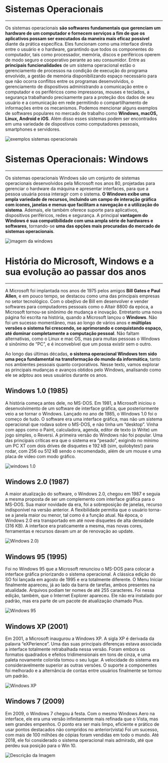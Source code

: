 # Sistemas Operacionais
---
 Os sistemas operacionais **são softwares fundamentais que gerenciam um hardware de um computador e fornecem serviços a fim de que os aplicativos possam ser executados da maneira mais eficaz possível** diante da prática específica. Eles funcionam como uma interface direta entre o usuário e o hardware, garantindo que todos os componentes do computador, tais como processador, memória, discos e periféricos operem de modo seguro e cooperativo perante ao seu consumidor. Entre as **principais funcionalidades** de um sistema operacional estão o gerenciamento de processos na condição de execução do programa envolvido, a gestão de memória disponibilizando espaço necessário para que não ocorra conflitos entre os programas desenvolvidos, o gerenciamento de dispositivos administrando a comunicação entre o computador e os periféricos como impressoras, mouses e teclados, a segurança trabalhando precisamente para a proteção dos dados de seu usuário e a comunicação em rede permitindo o compartilhamento de informações entre os mecanismos. Podemos mencionar alguns exemplos de softwares populares no mercado de trabalho como **Windows, macOS, Linux, Android e iOS**. Além disso esses sistemas podem ser encontrados em uma variedade  de dispostivos como computadores pessoais, smartphones e servidores.

![exemplos sistemas operacionais](https://s.zst.com.br/cms-assets/2023/12/o-que-e-sistema-operacional.webp)


# Sistemas Operacionais: Windows
---
Os sistemas operacionais Windows são um conjunto de sistemas operacionais desenvolvidos pela Microsoft nos anos 80, projetadas para gerenciar o hardware da máquina e apresentar interfaces, para que a pessoa usuária possa interagir com o sistema. **O Windows exibe uma ampla variedade de recursos, incluindo um campo de interação gráfica com ícones, janelas e menus que facilitam a navegação e a utilização do sistema**. Ademais, ele também oferece suporte para aplicativos, dispositivos periféricos, redes e segurança. A principal **vantagem do Windows é sua compatibilidade com uma ampla série de hardwares e softwares**, tornando-se **uma das opções mais procuradas do mercado de sistemas operacionais**.

![imagem da windows](https://t.ctcdn.com.br/adZODCQjZTNADLGL_QS_FyMZVkU=/768x432/smart/i467298.png)

# História do Microsoft, Windows e a sua evolução ao passar dos anos
---
A Microsoft foi implantada nos anos de 1975 pelos amigos **Bill Gates e Paul Allen**, e em pouco tempo, se destacou como uma das principais empresas no setor tecnológico. Com o obejtivo de Bill em desenvolver e vender softwares para computadores pessoais como o Altair 8800 da epóca, a Microsoft tornou-se sinônimo de mudança e inovação. Entretanto uma nova página foi escrita na história, quando a Microsoft lançou o **Windows**.
Não foi um sucesso momentâneo, mas ao longo de vários anos e **múltiplas versões o sistema foi crescendo, se aprimorando e conquistando espaço, até dominar completamente a computação pessoal**. Não faltam alternativas, como o Linux e mac OS, mas para muitas pessoas o Windows é sinônimo de “PC”, e é inconvebível que um possa existir sem o outro.

Ao longo das últimas décadas, **o sistema operacional Windows tem sido uma peça fundamental na transformação do mundo da informática**, tanto nos ambientes pessoais quanto corporativos. Nesse texto, vamos explorar as principais mudanças e avanços obtidos pelo Windows, analisando como ele se adptou aos seus usuários durante os anos.

## Windows 1.0 (1985)
A história começa antes dele, no MS-DOS. Em 1981, a Microsoft iniciou o desenvolvimento de um software de interface gráfica, que posteriormente veio a se tornar o Windows. Lançado no ano de 1985, o Windows 1.0 foi o começo de tudo. O software era uma interface gráfica, mas não um sistema operacional  que rodava sobre o MS-DOS, e não tinha um “desktop”. Vinha com apps como o Paint, calculadora, agenda, editor de texto (o Write) um jogo simples, o Reversi.
A primeira versão do Windows não foi popular. Uma das principais críticas era que o sistema era “pesado”, exigindo no mínimo um PC XT com dois drives de disquetes e 192 kB (sim, quilobytes!) para rodar, com 256 ou 512 kB sendo o recomendado, além de um mouse e uma placa de vídeo com modo gráfico.


![windows 1.0](https://operationalhistory.wordpress.com/wp-content/uploads/2011/10/1985_windows.png)

## Windows 2.0 (1987)
A maior atualização do software, o Windows 2.0, chegou em 1987 e seguia a mesma proposta de ser um complemento com interface gráfica para o MS-DOS. Sua maior novidade da era, foi a sobreposição de janelas, recurso indisponível na versão anterior.
A flexibilidade permitia que o usuário torna-se a janela maior ou menor, tal como é a função atual. Na época, o Windows 2.0 era transportado em até nove disquetes de alta densidade (316 KB). A interface era praticamente a mesma, mas novas cores, ferramentas e recursos davam um ar de renovação ao update.

![Windows 2.0](https://operationalhistory.wordpress.com/wp-content/uploads/2011/10/windows-2.gif))

## Windows 95 (1995) 
Foi no Windows 95 que a Microsoft renunciou o  MS-DOS para colocar a interface gráfica priorizando o sistema operacional. A clássica edição do SO foi lançada em agosto de 1995 e era totalmente diferente. 
O Menu Iniciar finalmente apareceu, já ao lado da barra de tarefas, ambos presentes na atualidade. Arquivos podiam ter nomes de até 255 caracteres. Foi nessa edição, também, que o Internet Explorer apareceu. Ele não era instalado por padrão, mas era parte de um pacote de atualização chamado Plus.

![Windows 95](https://blogger.googleusercontent.com/img/b/R29vZ2xl/AVvXsEgNQ4K4Onbb0Do9_CeMkHQDQRJrReCeO9GkHANiJaEA4zwMTqwziIgHzruVnHBzfyecx3TtOGREOJS8x7HcwvNFgjoDI4Sj0xtYCB9GeXHKJ07VLdiB27cnCDpskJ6mq-bIyIxTuvnVqG5f/s1600/windows95_big.png)

## Windows XP (2001)
Em 2001, a Microsoft inaugurou a  Windows XP. A sigla XP é derivada da palavra “eXPerience”. Uma das suas principais diferenças estava associada a  interface totalmente retrabalhada nessa versão. Foram embora os formatos quadrados e efeitos tridimensionais em tons de cinza, e uma paleta novamente colorida tomou o seu lugar. A velocidade do sistema era consideravelmente superior as outras versões. O suporte a componentes foi melhorado e a alternância de contas entre usuários finalmente se tornou um padrão.

![Windows XP]( https://cdn0-production-images-kly.akamaized.net/dYsGviZcW8xRh8lUSCYVtzvk2eI=/800x450/smart/filters:quality(75):strip_icc():format(webp)/kly-media-production/medias/594476/original/windows-140119b.jpg)

## Windows 7 (2009)
Em 2009, o Windows 7 chegou á festa. Com o mesmo Windows Aero na interface, ele era uma versão infinitamente mais refinada que o Vista, mas sem grandes empenhos. O ponto era ser mais limpo, eficiente e prático de usar pontos destacados não compridos no anterior(vista)
Foi um sucesso, com mais de 100 milhões de cópias foram vendidas em todo o mundo. Até 2018, ele foi considerado o sistema operacional mais admirado, até que perdeu sua posição para o Win 10.

![Descrição da Imagem]()













